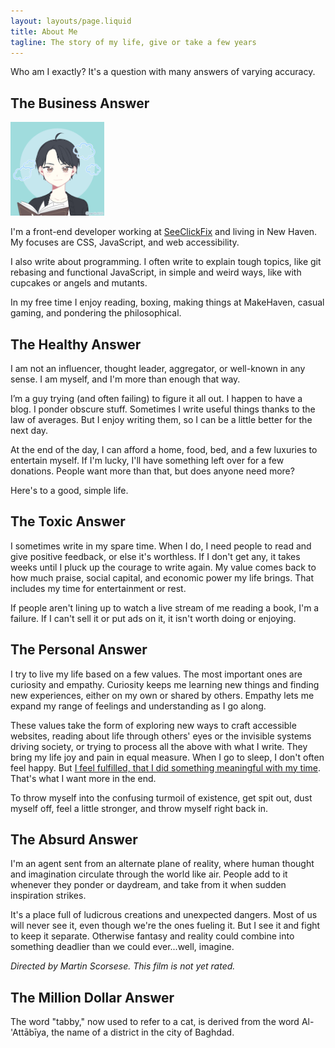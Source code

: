```yaml
---
layout: layouts/page.liquid
title: About Me
tagline: The story of my life, give or take a few years
---
```


Who am I exactly? It's a question with many answers of varying accuracy.

## The Business Answer

<div>
  <img width="150" height="150" class="logo ml-4 mb-4 border-radius-full hidden-sm-down" src="/assets/images/global/profile.png" alt="Maxwell's profile picture" />

  I'm a front-end developer working at [SeeClickFix](https://seeclickfix.com/) and living in New Haven. My focuses are CSS, JavaScript, and web accessibility.

  I also write about programming. I often write to explain tough topics, like git rebasing and functional JavaScript, in simple and weird ways, like with cupcakes or angels and mutants.

  In my free time I enjoy reading, boxing, making things at MakeHaven, casual gaming, and pondering the philosophical.
</div>

## The Healthy Answer

I am not an influencer, thought leader, aggregator, or well-known in any sense. I am myself, and I'm more than enough that way.

I’m a guy trying (and often failing) to figure it all out. I happen to have a blog. I ponder obscure stuff. Sometimes I write useful things thanks to the law of averages. But I enjoy writing them, so I can be a little better for the next day.

At the end of the day, I can afford a home, food, bed, and a few luxuries to entertain myself. If I'm lucky, I'll have something left over for a few donations. People want more than that, but does anyone need more?

Here's to a good, simple life.

## The Toxic Answer

I sometimes write in my spare time. When I do, I need people to read and give positive feedback, or else it's worthless. If I don't get any, it takes weeks until I pluck up the courage to write again. My value comes back to how much praise, social capital, and economic power my life brings. That includes my time for entertainment or rest.

If people aren't lining up to watch a live stream of me reading a book, I'm a failure. If I can't sell it or put ads on it, it isn't worth doing or enjoying.

## The Personal Answer

I try to live my life based on a few values. The most important ones are curiosity and empathy. Curiosity keeps me learning new things and finding new experiences, either on my own or shared by others. Empathy lets me expand my range of feelings and understanding as I go along.

These values take the form of exploring new ways to craft accessible websites, reading about life through others' eyes or the invisible systems driving society, or trying to process all the above with what I write. They bring my life joy and pain in equal measure. When I go to sleep, I don't often feel happy. But [I feel fulfilled, that I did something meaningful with my time](https://www.maxwellantonucci.com/posts/2017/05/16/2017-5-15-perfectly-unhappy-developer/). That's what I want more in the end.

To throw myself into the confusing turmoil of existence, get spit out, dust myself off, feel a little stronger, and throw myself right back in.
## The Absurd Answer

I'm an agent sent from an alternate plane of reality, where human thought and imagination circulate through the world like air. People add to it whenever they ponder or daydream, and take from it when sudden inspiration strikes.

It's a place full of ludicrous creations and unexpected dangers. Most of us will never see it, even though we're the ones fueling it. But I see it and fight to keep it separate. Otherwise fantasy and reality could combine into something deadlier than we could ever...well, imagine.

_Directed by Martin Scorsese. This film is not yet rated._

## The Million Dollar Answer

The word "tabby," now used to refer to a cat, is derived from the word Al-'Attābīya, the name of a district in the city of Baghdad.
